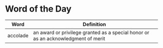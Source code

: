 # Word of the Day

|Word|Definition|
|---|---|
|accolade|an award or privilege granted as a special honor or as an acknowledgment of merit|